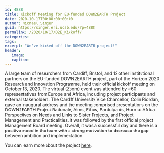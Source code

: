```yaml
---
id: 4888
title: Kickoff Meeting for EU-funded DOWN2EARTH Project
date: 2020-10-17T00:00:00+00:00
author: Michael Singer
guid: https://singer.eri.ucsb.edu/?p=4888
permalink: /2020/10/17/D2E_Kickoff/
categories:
tags:
excerpt: "We've kicked off the DOWN2EARTH project!"
header:
   image: 
   caption: 
---
```


A large team of researchers from Cardiff, Bristol, and 12 other institutional partners on the EU-funded DOWN2EARTH project, part of the Horizon 2020 Research and Innovation Programme, held their official kickoff meeting on October 13, 2020. The virtual (Zoom) event was attended by ~60 representatives from Europe and Africa, including project participants and external stakeholders. The Cardiff University Vice Chancellor, Colin Riordan, gave an inaugural address and the meeting comprised presentations on the DOWN2EARTH Project Rationale, Aims, Ethos, Participants, Horn of Africa Perspectives on Needs and Links to Sister Projects, and Project Management and Practicalities. It was followed by the first official project Management Board meeting. Overall, it was a successful day and there is a positive mood in the team with a strong motivation to decrease the gap between ambition and implementation. 

You can learn more about the project [here](https://cordis.europa.eu/project/rcn/228999). 


